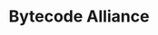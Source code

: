 ---
codehost: https://github.com/https://github.com/bytecodealliance
logohandle: bytecodealliance
sort: bytecodealliance
title: Bytecode Alliance
website: https://bytecodealliance.org/
---